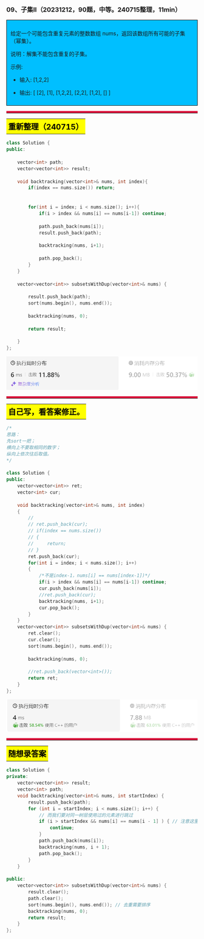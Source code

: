 ### 09、子集II（20231212，90题，中等。240715整理，11min）
<div style="border: 1px solid black; padding: 10px; background-color: #00BFFF;">

给定一个可能包含重复元素的整数数组 nums，返回该数组所有可能的子集（幂集）。

说明：解集不能包含重复的子集。

示例:

- 输入: [1,2,2]
- 输出: [ [2], [1], [1,2,2], [2,2], [1,2], [] ]

  </p>
</div>

<hr style="border-top: 5px solid #DC143C;">
<table>
  <tr>
    <td bgcolor="Yellow" style="padding: 5px; border: 0px solid black;">
      <span style="font-weight: bold; font-size: 20px;color: black;">
      重新整理（240715）
      </span>
    </td>
  </tr>
</table>

```C++ {.line-numbers}
class Solution {
public:

    vector<int> path;
    vector<vector<int>> result;

    void backtracking(vector<int>& nums, int index){
        if(index == nums.size()) return;

        
        for(int i = index; i < nums.size(); i++){
            if(i > index && nums[i] == nums[i-1]) continue;

            path.push_back(nums[i]);
            result.push_back(path);

            backtracking(nums, i+1);

            path.pop_back();
        }
    }

    vector<vector<int>> subsetsWithDup(vector<int>& nums) {
        
        result.push_back(path);
        sort(nums.begin(), nums.end());

        backtracking(nums, 0);

        return result;

    }
};
```
![alt text](image/60cd04ef17faf59f1fe087f702ded4e.png)


<hr style="border-top: 5px solid #DC143C;">

<table>
  <tr>
    <td bgcolor="Yellow" style="padding: 5px; border: 0px solid black;">
      <span style="font-weight: bold; font-size: 20px;color: black;">
      自己写，看答案修正。
      </span>
    </td>
  </tr>
</table>

```C++ {.line-numbers}
/*
思路：
先sort一把；
横向上不要取相同的数字；
纵向上依次往后取值。
*/

class Solution {
public:
    vector<vector<int>> ret;
    vector<int> cur;

    void backtracking(vector<int>& nums, int index)
    {
        //
        // ret.push_back(cur);
        // if(index == nums.size())
        // {
        //     return;
        // }
        ret.push_back(cur);
        for(int i = index; i < nums.size(); i++)
        {
            /*不是index-1，nums[i] == nums[index-1])*/
            if(i > index && nums[i] == nums[i-1]) continue;
            cur.push_back(nums[i]);
            //ret.push_back(cur);
            backtracking(nums, i+1);
            cur.pop_back();
        }
    }
    vector<vector<int>> subsetsWithDup(vector<int>& nums) {
        ret.clear();
        cur.clear();
        sort(nums.begin(), nums.end());

        backtracking(nums, 0);

        //ret.push_back(vector<int>());
        return ret;
    }
};
```

![Alt text](image/image-64.png)



<hr style="border-top: 5px solid #DC143C;">



<table>
  <tr>
    <td bgcolor="Yellow" style="padding: 5px; border: 0px solid black;">
      <span style="font-weight: bold; font-size: 20px;color: black;">
      随想录答案
      </span>
    </td>
  </tr>
</table>

```C++ {.line-numbers}
class Solution {
private:
    vector<vector<int>> result;
    vector<int> path;
    void backtracking(vector<int>& nums, int startIndex) {
        result.push_back(path);
        for (int i = startIndex; i < nums.size(); i++) {
            // 而我们要对同一树层使用过的元素进行跳过
            if (i > startIndex && nums[i] == nums[i - 1] ) { // 注意这里使用i > startIndex
                continue;
            }
            path.push_back(nums[i]);
            backtracking(nums, i + 1);
            path.pop_back();
        }
    }

public:
    vector<vector<int>> subsetsWithDup(vector<int>& nums) {
        result.clear();
        path.clear();
        sort(nums.begin(), nums.end()); // 去重需要排序
        backtracking(nums, 0);
        return result;
    }
};
```
